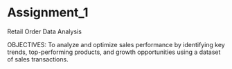 # Assignment_1
Retail Order Data Analysis


OBJECTIVES:
 To analyze and optimize sales performance by identifying key trends, top-performing products, and growth opportunities using a dataset of sales transactions.
